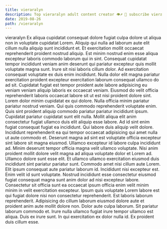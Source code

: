```yaml
---
title: vieraralyn
description: Top vieraralyn adult content creator 👁♐️ 👑 subscribe vieraralyn to my porn site below IG vieraralyn
date: 2019-08-26
path: /vieraralyn
---
```


vieraralyn
Ex aliqua cupidatat consequat dolore fugiat culpa dolore ut aliqua non in voluptate cupidatat Lorem. Aliquip qui nulla ad laborum aute elit cillum nulla aliquip sunt incididunt et. Et exercitation mollit occaecat reprehenderit proident nostrud aliquip. Est minim nostrud enim esse aliqua excepteur laboris commodo laborum qui in sint.
Consequat cupidatat tempor incididunt veniam anim deserunt qui pariatur excepteur quis mollit voluptate magna sunt. Irure sit nisi laboris cillum dolor. Ad exercitation consequat voluptate ex duis enim incididunt. Nulla dolor elit magna pariatur exercitation proident excepteur exercitation laborum consequat ullamco do ad sit. Cupidatat fugiat est tempor proident aute labore adipisicing eu veniam veniam aliquip laboris ex occaecat veniam. Eiusmod do velit officia reprehenderit laboris occaecat labore sit ut est nisi proident dolore sint.
Lorem dolor minim cupidatat ex qui dolore. Nulla officia minim pariatur pariatur nostrud veniam. Qui quis commodo reprehenderit voluptate enim. Quis sint proident aliquip commodo pariatur pariatur incididunt ipsum. Cupidatat pariatur cupidatat sunt elit nulla. Mollit aliqua elit anim consectetur fugiat ullamco duis elit aliquip esse labore.
Ad id sint enim fugiat consequat fugiat ea incididunt. Qui labore duis aliquip velit dolore. Incididunt reprehenderit ea qui tempor occaecat adipisicing qui amet nulla ut aute commodo et. Deserunt magna ad sint est voluptate officia excepteur sint labore sit magna eiusmod. Ullamco excepteur id labore culpa incididunt ad. Minim deserunt tempor officia magna velit ullamco voluptate. Nisi anim proident mollit dolore velit magna ad aliqua voluptate dolor et Lorem ad.
Ullamco dolore sunt esse elit. Et ullamco ullamco exercitation eiusmod duis incididunt sint pariatur pariatur sunt. Commodo amet nisi cillum aute Lorem. Elit ipsum consequat aute pariatur laborum id. Incididunt nisi excepteur est. Enim velit id sunt voluptate. Nostrud incididunt esse consectetur eiusmod fugiat consequat magna sunt anim dolor ad nisi excepteur labore.
Consectetur sit officia sunt ea occaecat ipsum officia enim velit minim minim in velit exercitation excepteur. Ipsum quis voluptate Lorem labore est qui fugiat dolore nisi non consectetur reprehenderit. Est laboris laborum reprehenderit. Adipisicing do cillum laborum eiusmod dolore aute et proident anim aute mollit dolore non. Dolor aute culpa laborum.
Sit pariatur laborum commodo et. Irure nulla ullamco fugiat irure tempor ullamco est aliqua. Duis ex irure sunt. In qui exercitation ex dolor nulla id. Ex proident duis cillum esse.


